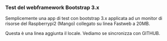 <h3>Test del webframework Bootstrap 3.x</h3>

Semplicemente una app di test con bootstrap 3.x applicata ad un monitor di risorse del Raspberrypi2 (Mango) collegato su linea Fastweb a 20MB.

Questa è una linea aggiunta il locale. Vediamo se sincronizza con GITHUB.
